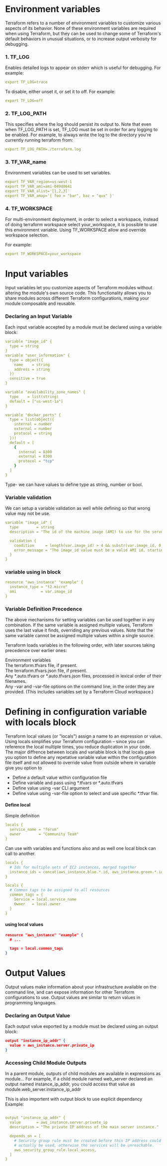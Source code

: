 # Environment variables
Terraform refers to a number of environment variables to customize various aspects of its behavior. None of these environment variables are required when using Terraform, but they can be used to change some of Terraform's default behaviors in unusual situations, or to increase output verbosity for debugging.

### 1. TF_LOG
Enables detailed logs to appear on stderr which is useful for debugging. For example:
```yaml
export TF_LOG=trace
```

To disable, either unset it, or set it to off. For example:
```yaml
export TF_LOG=off
```
### 2. TF_LOG_PATH

This specifies where the log should persist its output to. Note that even when TF_LOG_PATH is set, TF_LOG must be set in order for any logging to be enabled. For example, to always write the log to the directory you're currently running terraform from:
```yaml
export TF_LOG_PATH=./terraform.log
```
### 3. TF_VAR_name

Environment variables can be used to set variables.
```yaml
export TF_VAR_region=us-west-1
export TF_VAR_ami=ami-049d8641
export TF_VAR_alist='[1,2,3]'
export TF_VAR_amap='{ foo = "bar", baz = "qux" }'
```

### 4. TF_WORKSPACE

For multi-environment deployment, in order to select a workspace, instead of doing terraform workspace select your_workspace, it is possible to use this environment variable. Using TF_WORKSPACE allow and override workspace selection.

For example:
```yaml
export TF_WORKSPACE=your_workspace
```
# Input variables

Input variables let you customize aspects of Terraform modules without altering the module's own source code. This functionality allows you to share modules across different Terraform configurations, making your module composable and reusable.

### Declaring an Input Variable
Each input variable accepted by a module must be declared using a variable block:

```yaml
variable "image_id" {
  type = string
}
variable "user_information" {
  type = object({
    name    = string
    address = string
  })
  sensitive = true
}

variable "availability_zone_names" {
  type    = list(string)
  default = ["us-west-1a"]
}

variable "docker_ports" {
  type = list(object({
    internal = number
    external = number
    protocol = string
  }))
  default = [
    {
      internal = 8300
      external = 8300
      protocol = "tcp"
    }
  ]
}

```
Type- we can have values to define type as string, number or bool.

### Variable validation
We can setup a variable validation as well while defining so that wrong value may not be use.
```yaml
variable "image_id" {
  type        = string
  description = "The id of the machine image (AMI) to use for the server."

  validation {
    condition     = length(var.image_id) > 4 && substr(var.image_id, 0, 4) == "ami-"
    error_message = "The image_id value must be a valid AMI id, starting with \"ami-\"."
  }
}
```
### variable using in block

```yaml
resource "aws_instance" "example" {
  instance_type = "t2.micro"
  ami           = var.image_id
}
```
### Variable Definition Precedence
The above mechanisms for setting variables can be used together in any combination. If the same variable is assigned multiple values, Terraform uses the last value it finds, overriding any previous values. Note that the same variable cannot be assigned multiple values within a single source.  

Terraform loads variables in the following order, with later sources taking precedence over earlier ones:
   
Environment variables   
The terraform.tfvars file, if present.   
The terraform.tfvars.json file, if present.   
Any *.auto.tfvars or *.auto.tfvars.json files, processed in lexical order of their filenames.  
Any -var and -var-file options on the command line, in the order they are provided. (This includes variables set by a Terraform Cloud workspace.)   

# Defining in configuration variable with locals block
Terraform local values (or "locals") assign a name to an expression or value. Using locals simplifies your Terraform configuration – since you can reference the local multiple times, you reduce duplication in your code.  
The major diffrence between locals and variable block is that locals gave you option to define any repetative variable value within the configuration file itself and not allowed to override value from outside where in variable give you option to 
- Define a default value within configuration file
- Define variable and pass using *.tfvars or *.auto.tfvars
- Define value using -var CLI argument
- Define value using -var-file option to select and use specific *.tfvar file.

#### Define local
Simple definition   
```yaml
locals {
  service_name = "forum"
  owner        = "Community Team"
}
```
Can use with variables and functions also and as well one local block can call to another.

```yaml
locals {
  # Ids for multiple sets of EC2 instances, merged together
  instance_ids = concat(aws_instance.blue.*.id, aws_instance.green.*.id)
}

locals {
  # Common tags to be assigned to all resources
  common_tags = {
    Service = local.service_name
    Owner   = local.owner
  }
}

```

#### using local values
```json
resource "aws_instance" "example" {
  # ...

  tags = local.common_tags
}

```

# Output Values
Output values make information about your infrastructure available on the command line, and can expose information for other Terraform configurations to use. Output values are similar to return values in programming languages.

### Declaring an Output Value
Each output value exported by a module must be declared using an output block:

```json
output "instance_ip_addr" {
  value = aws_instance.server.private_ip
}
```

### Accessing Child Module Outputs
In a parent module, outputs of child modules are available in expressions as module.<MODULE NAME>.<OUTPUT NAME>. For example, if a child module named web_server declared an output named instance_ip_addr, you could access that value as module.web_server.instance_ip_addr

This is also importent with output block to use explicit dependancy Example:

```yaml

output "instance_ip_addr" {
  value       = aws_instance.server.private_ip
  description = "The private IP address of the main server instance."

  depends_on = [
    # Security group rule must be created before this IP address could
    # actually be used, otherwise the services will be unreachable.
    aws_security_group_rule.local_access,
  ]
}
```
